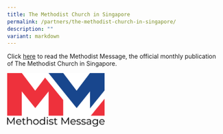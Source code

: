 ```yaml
---
title: The Methodist Church in Singapore
permalink: /partners/the-methodist-church-in-singapore/
description: ""
variant: markdown
---
```

Click [here](https://www.methodist.org.sg/message) to read the Methodist Message, the official monthly publication of The Methodist Church in Singapore.<br>

<img src="/images/MM_logo.png" style="width:45%" align="left">
